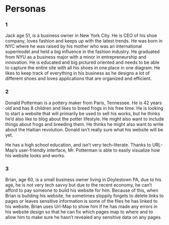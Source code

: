 # Personas

### 1
Jack age 51, is a business owner in New York City. He is CEO of his shoe company, loves fashion and keeps up with the latest trends. He was born in NYC where he was raised by his mother who was an international supermodel and held a big influence in the fashion industry. He graduated from NYU as a business major with a minor in entrepreneurship and innovation. He is educated and big pictured oriented and needs to be able to capture the entire site with all his shoes in one place in one diagram. He likes to keep track of everything in his business as he designs a lot of different shoes and loves applications that are organized and efficient.


### 2
Donald Potterman is a pottery maker from Paris, Tennessee. He is 42 years old and has 8 children and likes to breed frogs in his free time. He is looking to start a website that will primarily be used to sell his works, but he thinks he’d also like to blog about the potter lifestyle. He might also want to include things about frogs and breeding them. He thinks he might also want to write about the Haitian revolution. Donald isn’t really sure what his website will be yet. 


He has a high school education, and isn’t very tech-literate. 
Thanks to URL-Map’s user-friendly interface, Mr. Potterman is able to easily visualize how his website looks and works.

### 3
Brian, age 60, is a small business owner living in Doylestown PA, due to his age, he is not very tech savvy but due to the recent economy, he can’t afford to pay someone to build his website for him. Because of this, when Brian is building his website, he sometimes sloppily forgets to delete links to pages or leaves sensitive information is some of the files he has linked to his website. Brian uses Url-Map to show him if he has made any errors in his website design so that he can fix which pages map to where and to allow him to make sure he hasn’t revealed any sensitive data on any pages.
